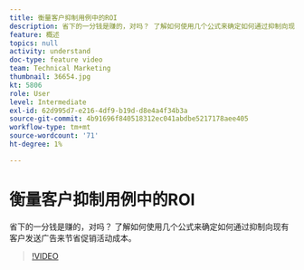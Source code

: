 ```yaml
---
title: 衡量客户抑制用例中的ROI
description: 省下的一分钱是赚的，对吗？ 了解如何使用几个公式来确定如何通过抑制向现有客户发送广告来节省促销活动成本。
feature: 概述
topics: null
activity: understand
doc-type: feature video
team: Technical Marketing
thumbnail: 36654.jpg
kt: 5806
role: User
level: Intermediate
exl-id: 62d995d7-e216-4df9-b19d-d8e4a4f34b3a
source-git-commit: 4b91696f840518312ec041abdbe5217178aee405
workflow-type: tm+mt
source-wordcount: '71'
ht-degree: 1%

---
```


# 衡量客户抑制用例中的ROI

省下的一分钱是赚的，对吗？ 了解如何使用几个公式来确定如何通过抑制向现有客户发送广告来节省促销活动成本。

>[!VIDEO](https://video.tv.adobe.com/v/36654/?quality=12&learn=on)
